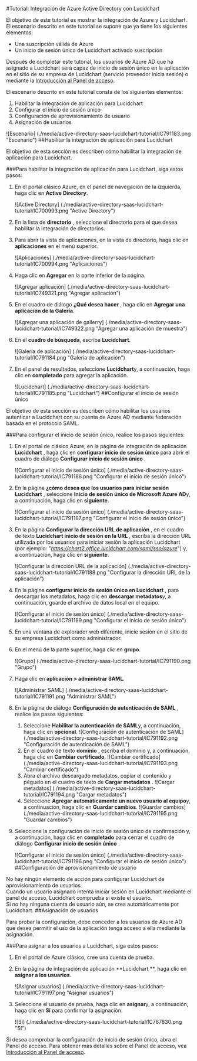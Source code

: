 <properties 
    pageTitle="Tutorial: Integración de Azure Active Directory con Lucidchart | Microsoft Azure" 
    description="Aprenda a usar Lucidchart con Azure Active Directory para habilitar el inicio de sesión único, aprovisionamiento automatizado y mucho más." 
    services="active-directory" 
    authors="jeevansd"  
    documentationCenter="na" 
    manager="femila"/>
<tags 
    ms.service="active-directory" 
    ms.devlang="na" 
    ms.topic="article" 
    ms.tgt_pltfrm="na" 
    ms.workload="identity" 
    ms.date="09/29/2016" 
    ms.author="jeedes" />

#<a name="tutorial-azure-active-directory-integration-with-lucidchart"></a>Tutorial: Integración de Azure Active Directory con Lucidchart
  
El objetivo de este tutorial es mostrar la integración de Azure y Lucidchart.  
El escenario descrito en este tutorial se supone que ya tiene los siguientes elementos:

-   Una suscripción válida de Azure
-   Un inicio de sesión único de Lucidchart activado suscripción
  
Después de completar este tutorial, los usuarios de Azure AD que ha asignado a Lucidchart será capaz de inicio de sesión único en la aplicación en el sitio de su empresa de Lucidchart (servicio proveedor inicia sesión) o mediante la [Introducción al Panel de acceso](active-directory-saas-access-panel-introduction.md).
  
El escenario descrito en este tutorial consta de los siguientes elementos:

1.  Habilitar la integración de aplicación para Lucidchart
2.  Configurar el inicio de sesión único
3.  Configuración de aprovisionamiento de usuario
4.  Asignación de usuarios

![Escenario] (./media/active-directory-saas-lucidchart-tutorial/IC791183.png "Escenario")
##<a name="enabling-the-application-integration-for-lucidchart"></a>Habilitar la integración de aplicación para Lucidchart
  
El objetivo de esta sección es describen cómo habilitar la integración de aplicación para Lucidchart.

###<a name="to-enable-the-application-integration-for-lucidchart-perform-the-following-steps"></a>Para habilitar la integración de aplicación para Lucidchart, siga estos pasos:

1.  En el portal clásico Azure, en el panel de navegación de la izquierda, haga clic en **Active Directory**.

    ![Active Directory] (./media/active-directory-saas-lucidchart-tutorial/IC700993.png "Active Directory")

2.  En la lista de **directorio** , seleccione el directorio para el que desea habilitar la integración de directorios.

3.  Para abrir la vista de aplicaciones, en la vista de directorio, haga clic en **aplicaciones** en el menú superior.

    ![Aplicaciones] (./media/active-directory-saas-lucidchart-tutorial/IC700994.png "Aplicaciones")

4.  Haga clic en **Agregar** en la parte inferior de la página.

    ![Agregar aplicación] (./media/active-directory-saas-lucidchart-tutorial/IC749321.png "Agregar aplicación")

5.  En el cuadro de diálogo **¿Qué desea hacer** , haga clic en **Agregar una aplicación de la Galería**.

    ![Agregar una aplicación de gallerry] (./media/active-directory-saas-lucidchart-tutorial/IC749322.png "Agregar una aplicación de muestra")

6.  En el **cuadro de búsqueda**, escriba **Lucidchart**.

    ![Galería de aplicación] (./media/active-directory-saas-lucidchart-tutorial/IC791184.png "Galería de aplicación")

7.  En el panel de resultados, seleccione **Lucidchart**y, a continuación, haga clic en **completado** para agregar la aplicación.

    ![Lucidchart] (./media/active-directory-saas-lucidchart-tutorial/IC791185.png "Lucidchart")
##<a name="configuring-single-sign-on"></a>Configurar el inicio de sesión único
  
El objetivo de esta sección es describen cómo habilitar los usuarios autenticar a Lucidchart con su cuenta de Azure AD mediante federación basada en el protocolo SAML.

###<a name="to-configure-single-sign-on-perform-the-following-steps"></a>Para configurar el inicio de sesión único, realice los pasos siguientes:

1.  En el portal de clásico Azure, en la página de integración de aplicación **Lucidchart** , haga clic en **configurar inicio de sesión único** para abrir el cuadro de diálogo **Configurar inicio de sesión único** .

    ![Configurar el inicio de sesión único] (./media/active-directory-saas-lucidchart-tutorial/IC791186.png "Configurar el inicio de sesión único")

2.  En la página **¿cómo desea que los usuarios para iniciar sesión Lucidchart** , seleccione **Inicio de sesión único de Microsoft Azure AD**y, a continuación, haga clic en **siguiente**.

    ![Configurar el inicio de sesión único] (./media/active-directory-saas-lucidchart-tutorial/IC791187.png "Configurar el inicio de sesión único")

3.  En la página **Configurar la dirección URL de aplicación** , en el cuadro de texto **Lucidchart inicio de sesión en la URL** , escriba la dirección URL utilizada por los usuarios para iniciar sesión la aplicación Lucidchart (por ejemplo: "*https://chart2.office.lucidchart.com/saml/sso/azure*") y, a continuación, haga clic en **siguiente**.

    ![Configurar la dirección URL de la aplicación] (./media/active-directory-saas-lucidchart-tutorial/IC791188.png "Configurar la dirección URL de la aplicación")

4.  En la página **configurar inicio de sesión único en Lucidchart** , para descargar los metadatos, haga clic en **descargar metadatos**y, a continuación, guarde el archivo de datos local en el equipo.

    ![Configurar el inicio de sesión único] (./media/active-directory-saas-lucidchart-tutorial/IC791189.png "Configurar el inicio de sesión único")

5.  En una ventana de explorador web diferente, inicie sesión en el sitio de su empresa Lucidchart como administrador.

6.  En el menú de la parte superior, haga clic en **grupo**.

    ![Grupo] (./media/active-directory-saas-lucidchart-tutorial/IC791190.png "Grupo")

7.  Haga clic en **aplicación \> administrar SAML**.

    ![Administrar SAML] (./media/active-directory-saas-lucidchart-tutorial/IC791191.png "Administrar SAML")

8.  En la página de diálogo **Configuración de autenticación de SAML** , realice los pasos siguientes:

    1.  Seleccione **Habilitar la autenticación de SAML**y, a continuación, haga clic en **opcional**.
        ![Configuración de autenticación de SAML] (./media/active-directory-saas-lucidchart-tutorial/IC791192.png "Configuración de autenticación de SAML")
    2.  En el cuadro de texto **dominio** , escriba el dominio y, a continuación, haga clic en **Cambiar certificado**.
        ![Cambiar certificado] (./media/active-directory-saas-lucidchart-tutorial/IC791193.png "Cambiar certificado")
    3.  Abra el archivo descargado metadatos, copiar el contenido y péguelo en el cuadro de texto de **Cargar metadatos** .
        ![Cargar metadatos] (./media/active-directory-saas-lucidchart-tutorial/IC791194.png "Cargar metadatos")
    4.  Seleccione **Agregar automáticamente un nuevo usuario al equipo**y, a continuación, haga clic en **Guardar cambios**.
        ![Guardar cambios] (./media/active-directory-saas-lucidchart-tutorial/IC791195.png "Guardar cambios")

9.  Seleccione la configuración de inicio de sesión único de confirmación y, a continuación, haga clic en **completado** para cerrar el cuadro de diálogo **Configurar inicio de sesión único** .

    ![Configurar el inicio de sesión único] (./media/active-directory-saas-lucidchart-tutorial/IC791196.png "Configurar el inicio de sesión único")
##<a name="configuring-user-provisioning"></a>Configuración de aprovisionamiento de usuario
  
No hay ningún elemento de acción para configurar Lucidchart de aprovisionamiento de usuarios.  
Cuando un usuario asignado intenta iniciar sesión en Lucidchart mediante el panel de acceso, Lucidchart comprueba si existe el usuario.  
Si no hay ninguna cuenta de usuario aún, se crea automáticamente por Lucidchart.
##<a name="assigning-users"></a>Asignación de usuarios
  
Para probar la configuración, debe conceder a los usuarios de Azure AD que desea permitir el uso de la aplicación tenga acceso a ella mediante la asignación.

###<a name="to-assign-users-to-lucidchart-perform-the-following-steps"></a>Para asignar a los usuarios a Lucidchart, siga estos pasos:

1.  En el portal de Azure clásico, cree una cuenta de prueba.

2.  En la página de integración de aplicación **Lucidchart **, haga clic en **asignar a los usuarios**.

    ![Asignar usuarios] (./media/active-directory-saas-lucidchart-tutorial/IC791197.png "Asignar usuarios")

3.  Seleccione el usuario de prueba, haga clic en **asignar**y, a continuación, haga clic en **Sí** para confirmar la asignación.

    ![Sí] (./media/active-directory-saas-lucidchart-tutorial/IC767830.png "Sí")
  
Si desea comprobar la configuración de inicio de sesión único, abra el Panel de acceso. Para obtener más detalles sobre el Panel de acceso, vea [Introducción al Panel de acceso](active-directory-saas-access-panel-introduction.md).